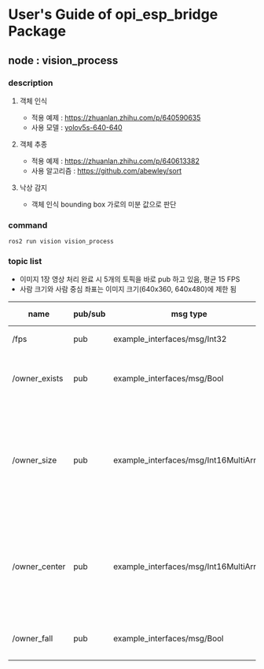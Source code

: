 # User's Guide of opi_esp_bridge Package

## node : vision_process

### description

1. 객체 인식
    - 적용 예제 : https://zhuanlan.zhihu.com/p/640590635
    - 사용 모델 : [yolov5s-640-640](https://github.com/rockchip-linux/rknpu2/tree/master/examples/rknn_yolov5_demo/model/RK3588)
    
2. 객체 추종
    - 적용 예제 : https://zhuanlan.zhihu.com/p/640613382
    - 사용 알고리즘 : https://github.com/abewley/sort

3. 낙상 감지
    - 객체 인식 bounding box 가로의 미분 값으로 판단

### command
```
ros2 run vision vision_process
```

### topic list

- 이미지 1장 영상 처리 완료 시 5개의 토픽을 바로 pub 하고 있음, 평균 15 FPS
- 사람 크기와 사람 중심 좌표는 이미지 크기(640x360, 640x480)에 제한 됨

| name          | pub/sub | msg type                               | msg structure             | hz | description |
|---------------|---------|----------------------------------------|---------------------------|----|---|
| /fps          | pub     | example_interfaces/msg/Int32           | data = fps                | 15 | 실시간 영상 처리 FPS |
| /owner_exists | pub     | example_interfaces/msg/Bool            | data = 0 or 1 <br> 1 : exists <br> 0 : not exists | 15 | 사람 존재 여부 |
| /owner_size   | pub     | example_interfaces/msg/Int16MultiArray | data[2] = [width, height] <br> width = 0 ~ 640 <br> height = 0 ~ 360 (webcam) <br> height = 0 ~ 480 (depth)| 15 | 사람 크기 |
| /owner_center | pub     | example_interfaces/msg/Int16MultiArray | data[2] = [x, y] <br> x = 0 ~ 640 <br> y = 0 ~ 360 (webcam) <br> y = 0 ~ 480 (depth)| 15 | 사람 중심 좌표 | 
| /owner_fall   | pub     | example_interfaces/msg/Bool            | data = 0 or 1 <br> 1 : fall <br> 0 : usual| 15 | 낙상 의심 여부 |